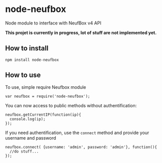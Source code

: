 node-neufbox
============

Node module to interface with NeufBox v4 API

**This projet is currently in progress, lot of stuff are not implemented yet.**

How to install
--------------

```
npm install node-neufbox
```

How to use
----------

To use, simple require Neufbox module
```
var neufbox = require('node-neufbox');
````

You can now access to public methods without authentification:
```
neufbox.getCurrentIP(function(ip){
  console.log(ip);
});
```

If you need authentification, use the `connect` method and provide your username and password
```
neufbox.connect( {username: 'admin', password: 'admin'}, function(){
  //do stuff...
}); 
```


